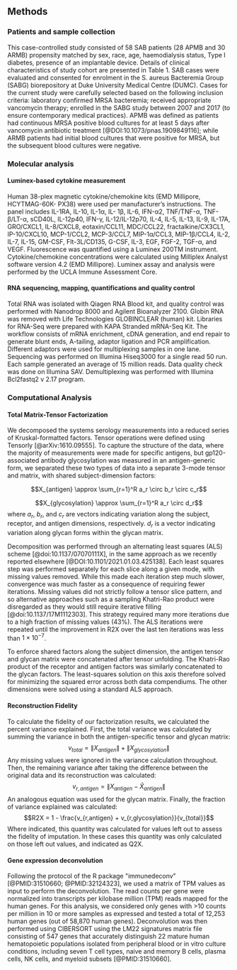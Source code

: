 ## Methods

### Patients and sample collection

This case-controlled study consisted of 58 SAB patients (28 APMB and 30 ARMB) propensity matched by sex, race, age, haemodialysis status, Type I diabetes, presence of an implantable device.  Details of clinical characteristics of study cohort are presented in Table 1. SAB cases were evaluated and consented for enrolment in the S. aureus Bacteremia Group (SABG) biorepository at Duke University Medical Centre (DUMC). Cases for the current study were carefully selected based on the following inclusion criteria: laboratory confirmed MRSA bacteremia; received appropriate vancomycin therapy; enrolled in the SABG study between 2007 and 2017 (to ensure contemporary medical practices). APMB was defined as patients had continuous MRSA positive blood cultures for at least 5 days after vancomycin antibiotic treatment [@DOI:10.1073/pnas.1909849116]; while ARMB patients had initial blood cultures that were positive for MRSA, but the subsequent blood cultures were negative.

### Molecular analysis

#### Luminex-based cytokine measurement

Human 38-plex magnetic cytokine/chemokine kits (EMD Millipore, HCYTMAG-60K- PX38) were used per manufacturer’s instructions. The panel includes IL-1RA, IL-10, IL-1α, IL- 1β, IL-6, IFN-α2, TNF/TNF-α, TNF-β/LT-α, sCD40L, IL-12p40, IFN-γ, IL-12/IL-12p70, IL-4, IL-5, IL-13, IL-9, IL-17A, GRO/CXCL1, IL-8/CXCL8, eotaxin/CCL11, MDC/CCL22, fractalkine/CX3CL1, IP-10/CXCL10, MCP-1/CCL2, MCP-3/CCL7, MIP-1α/CCL3, MIP-1β/CCL4, IL-2, IL-7, IL-15, GM-CSF, Flt-3L/CD135, G-CSF, IL-3, EGF, FGF-2, TGF-α, and VEGF. Fluorescence was quantified using a Luminex 200TM instrument. Cytokine/chemokine concentrations were calculated using Milliplex Analyst software version 4.2 (EMD Millipore). Luminex assay and analysis were performed by the UCLA Immune Assessment Core.

#### RNA sequencing, mapping, quantifications and quality control

Total RNA was isolated with Qiagen RNA Blood kit, and quality control was performed with Nanodrop 8000 and Agilent Bioanalyzer 2100. Globin RNA was removed with Life Technologies GLOBINCLEAR (human) kit. Libraries for RNA-Seq were prepared with KAPA Stranded mRNA-Seq Kit. The workflow consists of mRNA enrichment, cDNA generation, and end repair to generate blunt ends, A-tailing, adaptor ligation and PCR amplification. Different adaptors were used for multiplexing samples in one lane. Sequencing was performed on Illumina Hiseq3000 for a single read 50 run. Each sample generated an average of 15 million reads. Data quality check was done on Illumina SAV. Demultiplexing was performed with Illumina Bcl2fastq2 v 2.17 program.

### Computational Analysis

#### Total Matrix-Tensor Factorization

We decomposed the systems serology measurements into a reduced series of Kruskal-formatted factors. Tensor operations were defined using Tensorly [@arXiv:1610.09555]. To capture the structure of the data, where the majority of measurements were made for specific antigens, but gp120-associated antibody glycosylation was measured in an antigen-generic form, we separated these two types of data into a separate 3-mode tensor and matrix, with shared subject-dimension factors:

$$X_{antigen} \approx \sum_{r=1}^R a_r \circ b_r \circ c_r$$

$$X_{glycosylation} \approx \sum_{r=1}^R a_r \circ d_r$$
where $a_r$, $b_r$, and $c_r$ are vectors indicating variation along the subject, receptor, and antigen dimensions, respectively. $d_r$ is a vector indicating variation along glycan forms within the glycan matrix.

Decomposition was performed through an alternating least squares (ALS) scheme [@doi:10.1137/07070111X], in the same approach as we recently reported elsewhere [@DOI:10.1101/2021.01.03.425138]. Each least squares step was performed separately for each slice along a given mode, with missing values removed. While this made each iteration step much slower, convergence was much faster as a consequence of requiring fewer iterations. Missing values did not strictly follow a tensor slice pattern, and so alternative approaches such as a sampling Khatri-Rao product were disregarded as they would still require iterative filling [@doi:10.1137/17M1112303]. This strategy required many more iterations due to a high fraction of missing values (43%). The ALS iterations were repeated until the improvement in R2X over the last ten iterations was less than $1\times 10^{-7}$.

To enforce shared factors along the subject dimension, the antigen tensor and glycan matrix were concatenated after tensor unfolding. The Khatri-Rao product of the receptor and antigen factors was similarly concatenated to the glycan factors. The least-squares solution on this axis therefore solved for minimizing the squared error across both data compendiums. The other dimensions were solved using a standard ALS approach.

<!-- TODO: Write out equations for ALS and the shared dimension. -->

#### Reconstruction Fidelity

To calculate the fidelity of our factorization results, we calculated the percent variance explained. First, the total variance was calculated by summing the variance in both the antigen-specific tensor and glycan matrix:
$$v_{total} = \left \| X_{antigen}  \right \| + \left \| X_{glycosylation}  \right \|$$
Any missing values were ignored in the variance calculation throughout. Then, the remaining variance after taking the difference between the original data and its reconstruction was calculated:
$$v_{r,antigen} = \left \| X_{antigen} - \hat X_{antigen}  \right \|$$
An analogous equation was used for the glycan matrix. Finally, the fraction of variance explained was calculated:
$$R2X = 1 - \frac{v_{r,antigen} + v_{r,glycosylation}}{v_{total}}$$
Where indicated, this quantity was calculated for values left out to assess the fidelity of imputation. In these cases this quantity was only calculated on those left out values, and indicated as Q2X.

#### Gene expression deconvolution

Following the protocol of the R package "immunedeconv" [@PMID:31510660; @PMID:32124323], we used a matrix of TPM values as input to perform the deconvolution. The read counts per gene were normalized into transcripts per kilobase million (TPM) reads mapped for the human genes. For this analysis, we considered only genes with >10 counts per million in 10 or more samples as expressed and tested a total of 12,253 human genes (out of 58,870 human genes). Deconvolution was then performed using CIBERSORT using the LM22 signatures matrix file consisting of 547 genes that accurately distinguish 22 mature human hematopoietic populations isolated from peripheral blood or in vitro culture conditions, including seven T cell types, naive and memory B cells, plasma cells, NK cells, and myeloid subsets [@PMID:31510660].  
